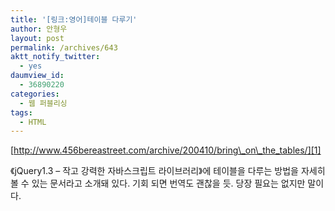 ```yaml
---
title: '[링크:영어]테이블 다루기'
author: 안형우
layout: post
permalink: /archives/643
aktt_notify_twitter:
  - yes
daumview_id:
  - 36890220
categories:
  - 웹 퍼블리싱
tags:
  - HTML
---
```

[http://www.456bereastreet.com/archive/200410/bring\_on\_the_tables/][1] <div>
  《jQuery1.3 &#8211; 작고 강력한 자바스크립트 라이브러리》에 테이블을 다루는 방법을 자세히 볼 수 있는 문서라고 소개돼 있다. 기회 되면 번역도 괜찮을 듯. 당장 필요는 없지만 말이다.
</div>

 [1]: http://www.456bereastreet.com/archive/200410/bring_on_the_tables/